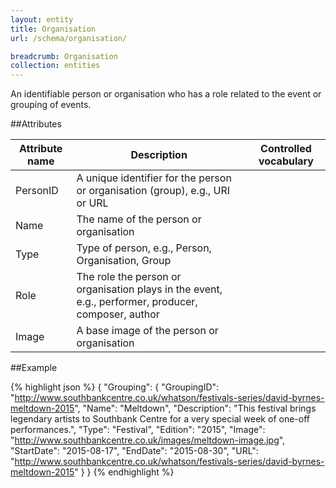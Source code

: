 ```yaml
---
layout: entity
title: Organisation
url: /schema/organisation/

breadcrumb: Organisation
collection: entities
---
```


An identifiable person or organisation who has a role related to the event or grouping of events.
     
##Attributes
    
| Attribute name | Description                                                                                         | Controlled vocabulary |
| -------------- | --------------------------------------------------------------------------------------------------- | --------------------- |
| PersonID       | A unique identifier for the person or organisation (group), e.g., URI or URL                        |                       |
| Name           | The name of the person or organisation                                                              |                       |
| Type           | Type of person, e.g., Person, Organisation, Group                                                   |                       |
| Role           | The role the person or organisation plays in the event, e.g., performer, producer, composer, author |                       |
| Image          | A base image of the person or organisation                                                          |                       |



##Example

{% highlight json  %}
{
        "Grouping": 
        {
            "GroupingID": "http://www.southbankcentre.co.uk/whatson/festivals-series/david-byrnes-meltdown-2015",
            "Name": "Meltdown",
            "Description": "This festival brings legendary artists to Southbank Centre for a very special week of one-off performances.",
            "Type": "Festival",
            "Edition": "2015",
            "Image": "http://www.southbankcentre.co.uk/images/meltdown-image.jpg",
            "StartDate": "2015-08-17",
            "EndDate": "2015-08-30",
            "URL": "http://www.southbankcentre.co.uk/whatson/festivals-series/david-byrnes-meltdown-2015"
        }
}
{% endhighlight %}
